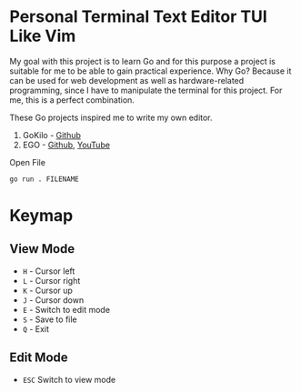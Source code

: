 # Personal Terminal Text Editor TUI Like Vim

My goal with this project is to learn Go and for this purpose a project is suitable for me to be able to gain practical experience.
Why Go?
Because it can be used for web development as well as hardware-related programming, since I have to manipulate the terminal for this project.
For me, this is a perfect combination.

These Go projects inspired me to write my own editor.

1. GoKilo - [Github](https://github.com/srinathh/gokilo)
2. EGO - [Github](https://github.com/maksimKorzh/ego), [YouTube](https://www.youtube.com/watch?v=mVFXBZUBe2s&list=PLLfIBXQeu3aa0NI4RT5OuRQsLo6gtLwGN)

Open File
```sh
go run . FILENAME
```

# Keymap

## View Mode

- `H` - Cursor left
- `L` - Cursor right
- `K` - Cursor up
- `J` - Cursor down
- `E` - Switch to edit mode
- `S` - Save to file
- `Q` - Exit

## Edit Mode

- `ESC` Switch to view mode
